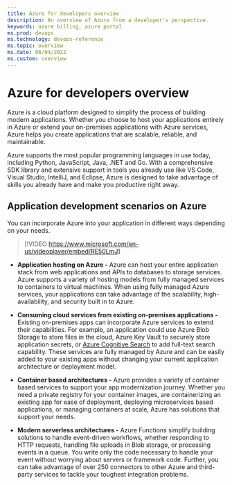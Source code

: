 ```yaml
---
title: Azure for developers overview
description: An overview of Azure from a developer's perspective.
keywords: azure billing, azure portal
ms.prod: devops
ms.technology: devops-reference
ms.topic: overview
ms.date: 08/04/2022
ms.custom: overview
---
```


# Azure for developers overview

Azure is a cloud platform designed to simplify the process of building modern applications. Whether you choose to host your applications entirely in Azure or extend your on-premises applications with Azure services, Azure helps you create applications that are scalable, reliable, and maintainable.

Azure supports the most popular programming languages in use today, including Python, JavaScript, Java, .NET and Go. With a comprehensive SDK library and extensive support in tools you already use like VS Code, Visual Studio, IntelliJ, and Eclipse, Azure is designed to take advantage of skills you already have and make you productive right away.

## Application development scenarios on Azure

You can incorporate Azure into your application in different ways depending on your needs.


> [!VIDEO https://www.microsoft.com/en-us/videoplayer/embed/RE50LmJ]


- **Application hosting on Azure -** Azure can host your entire application stack from web applications and APIs to databases to storage services. Azure supports a variety of hosting models from fully managed services to containers to virtual machines. When using fully managed Azure services, your applications can take advantage of the scalability, high-availability, and security built in to Azure.

- **Consuming cloud services from existing on-premises applications -** Existing on-premises apps can incorporate Azure services to extend their capabilities.  For example, an application could use Azure Blob Storage to store files in the cloud, Azure Key Vault to securely store application secrets, or [Azure Cognitive Search](/azure/search/search-what-is-azure-search) to add full-text search capability. These services are fully managed by Azure and can be easily added to your existing apps without changing your current application architecture or deployment model.

- **Container based architectures -** Azure provides a variety of container based services to support your app modernization journey.  Whether you need a private registry for your container images, are containerizing an existing app for ease of deployment, deploying microservices based applications, or managing containers at scale, Azure has solutions that support your needs.

- **Modern serverless architectures -** Azure Functions simplify building solutions to handle event-driven workflows, whether responding to HTTP requests, handling file uploads in Blob storage, or processing events in a queue.  You write only the code necessary to handle your event without worrying about servers or framework code.  Further, you can take advantage of over 250 connectors to other Azure and third-party services to tackle your toughest integration problems.

